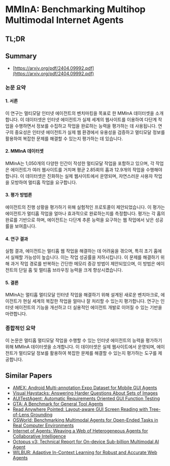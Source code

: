# MMInA: Benchmarking Multihop Multimodal Internet Agents
## TL;DR
## Summary
- [https://arxiv.org/pdf/2404.09992.pdf](https://arxiv.org/pdf/2404.09992.pdf)

### 논문 요약

#### 1. 서론
이 연구는 멀티모달 인터넷 에이전트의 벤치마킹을 목표로 한 MMInA 데이터셋을 소개합니다. 이 데이터셋은 인터넷 에이전트가 실제 세계의 웹사이트를 이용하여 다단계 작업을 수행하면서 정보를 수집하고 작업을 완료하는 능력을 평가하는 데 사용됩니다. 연구의 중요성은 인터넷 에이전트가 실제 웹 환경에서 유용성을 검증하고 멀티모달 정보를 활용하여 복잡한 문제를 해결할 수 있는지 평가하는 데 있습니다.

#### 2. MMInA 데이터셋
MMInA는 1,050개의 다양한 인간이 작성한 멀티모달 작업을 포함하고 있으며, 각 작업은 에이전트가 여러 웹사이트를 거치며 평균 2.85회의 홉과 12.9개의 작업을 수행해야 합니다. 이 데이터셋은 진화하는 실제 웹사이트에서 운영되며, 자연스러운 사용자 작업을 모방하여 멀티홉 작업을 요구합니다.

#### 3. 평가 방법론
에이전트의 진행 상황을 평가하기 위해 실험적인 프로토콜이 제안되었습니다. 이 평가는 에이전트가 멀티홉 작업을 얼마나 효과적으로 완료하는지를 측정합니다. 평가는 각 홉의 완료를 기반으로 하며, 에이전트는 다단계 추론 능력을 요구하는 웹 작업에서 낮은 성공률을 보여줍니다.

#### 4. 연구 결과
실험 결과, 에이전트는 멀티홉 웹 작업을 해결하는 데 어려움을 겪으며, 특히 초기 홉에서 실패할 가능성이 높습니다. 이는 작업 성공률을 저하시킵니다. 이 문제를 해결하기 위해 과거 작업 경로를 반복하는 간단한 메모리 증강 방법이 제안되었으며, 이 방법은 에이전트의 단일 홉 및 멀티홉 브라우징 능력을 크게 향상시켰습니다.

#### 5. 결론
MMInA는 멀티홉 멀티모달 인터넷 작업을 해결하기 위해 설계된 새로운 벤치마크로, 에이전트가 현실 세계의 복잡한 작업을 얼마나 잘 처리할 수 있는지 평가합니다. 연구는 인터넷 에이전트의 기능을 개선하고 더 실용적인 에이전트 개발로 이어질 수 있는 기반을 마련합니다.

### 종합적인 요약
이 논문은 멀티홉 멀티모달 작업을 수행할 수 있는 인터넷 에이전트의 능력을 평가하기 위해 MMInA 데이터셋을 소개합니다. 이 데이터셋은 실제 웹사이트에서 운영되며, 에이전트가 멀티모달 정보를 활용하여 복잡한 문제를 해결할 수 있는지 평가하는 도구를 제공합니다.

## Similar Papers
- [AMEX: Android Multi-annotation Expo Dataset for Mobile GUI Agents](2407.17490.md)
- [Visual Haystacks: Answering Harder Questions About Sets of Images](2407.13766.md)
- [AUITestAgent: Automatic Requirements Oriented GUI Function Testing](2407.09018.md)
- [GTA: A Benchmark for General Tool Agents](2407.08713.md)
- [Read Anywhere Pointed: Layout-aware GUI Screen Reading with Tree-of-Lens Grounding](2406.19263.md)
- [OSWorld: Benchmarking Multimodal Agents for Open-Ended Tasks in Real Computer Environments](2404.07972.md)
- [Internet of Agents: Weaving a Web of Heterogeneous Agents for Collaborative Intelligence](2407.07061.md)
- [Octopus v3: Technical Report for On-device Sub-billion Multimodal AI Agent](2404.11459.md)
- [WILBUR: Adaptive In-Context Learning for Robust and Accurate Web Agents](2404.05902.md)
